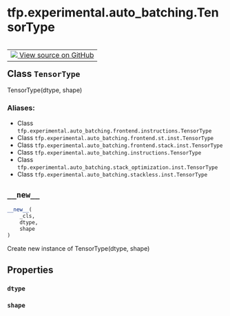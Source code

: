 <div itemscope itemtype="http://developers.google.com/ReferenceObject">
<meta itemprop="name" content="tfp.experimental.auto_batching.TensorType" />
<meta itemprop="path" content="Stable" />
<meta itemprop="property" content="dtype"/>
<meta itemprop="property" content="shape"/>
<meta itemprop="property" content="__new__"/>
</div>

# tfp.experimental.auto_batching.TensorType


<table class="tfo-notebook-buttons tfo-api" align="left">

<td>
  <a target="_blank" href="https://github.com/tensorflow/probability/blob/master/tensorflow_probability/python/experimental/auto_batching/instructions.py">
    <img src="https://www.tensorflow.org/images/GitHub-Mark-32px.png" />
    View source on GitHub
  </a>
</td></table>



## Class `TensorType`

TensorType(dtype, shape)



### Aliases:

* Class `tfp.experimental.auto_batching.frontend.instructions.TensorType`
* Class `tfp.experimental.auto_batching.frontend.st.inst.TensorType`
* Class `tfp.experimental.auto_batching.frontend.stack.inst.TensorType`
* Class `tfp.experimental.auto_batching.instructions.TensorType`
* Class `tfp.experimental.auto_batching.stack_optimization.inst.TensorType`
* Class `tfp.experimental.auto_batching.stackless.inst.TensorType`


<!-- Placeholder for "Used in" -->


<h2 id="__new__"><code>__new__</code></h2>

``` python
__new__(
    _cls,
    dtype,
    shape
)
```

Create new instance of TensorType(dtype, shape)




## Properties

<h3 id="dtype"><code>dtype</code></h3>




<h3 id="shape"><code>shape</code></h3>






